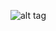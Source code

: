 ![alt tag](https://raw.githubusercontent.com/olinrobotics/olinrobotics.github.io/images/Pixhawk.png)

